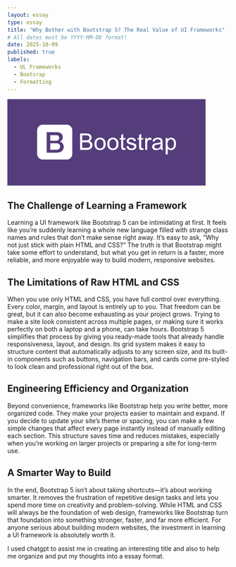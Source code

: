 ```yaml
---
layout: essay
type: essay
title: "Why Bother with Bootstrap 5? The Real Value of UI Frameworks"
# All dates must be YYYY-MM-DD format!
date: 2025-10-09
published: true
labels:
  - UL Frameworks
  - Bootsrap
  - Formatting
---
```

<img width="450px" class="rounded float-start pe-4" src="../img/what-is-bootstrap.png">

## The Challenge of Learning a Framework

Learning a UI framework like Bootstrap 5 can be intimidating at first. It feels like you’re suddenly learning a whole new language filled with strange class names and rules that don’t make sense right away. It’s easy to ask, “Why not just stick with plain HTML and CSS?” The truth is that Bootstrap might take some effort to understand, but what you get in return is a faster, more reliable, and more enjoyable way to build modern, responsive websites.

## The Limitations of Raw HTML and CSS

When you use only HTML and CSS, you have full control over everything. Every color, margin, and layout is entirely up to you. That freedom can be great, but it can also become exhausting as your project grows. Trying to make a site look consistent across multiple pages, or making sure it works perfectly on both a laptop and a phone, can take hours. Bootstrap 5 simplifies that process by giving you ready-made tools that already handle responsiveness, layout, and design. Its grid system makes it easy to structure content that automatically adjusts to any screen size, and its built-in components such as buttons, navigation bars, and cards come pre-styled to look clean and professional right out of the box.

## Engineering Efficiency and Organization

Beyond convenience, frameworks like Bootstrap help you write better, more organized code. They make your projects easier to maintain and expand. If you decide to update your site’s theme or spacing, you can make a few simple changes that affect every page instantly instead of manually editing each section. This structure saves time and reduces mistakes, especially when you’re working on larger projects or preparing a site for long-term use.

## A Smarter Way to Build

In the end, Bootstrap 5 isn’t about taking shortcuts—it’s about working smarter. It removes the frustration of repetitive design tasks and lets you spend more time on creativity and problem-solving. While HTML and CSS will always be the foundation of web design, frameworks like Bootstrap turn that foundation into something stronger, faster, and far more efficient. For anyone serious about building modern websites, the investment in learning a UI framework is absolutely worth it.

I used chatgpt to assist me in creating an interesting title and also to help me organize and put my thoughts into a essay format.


